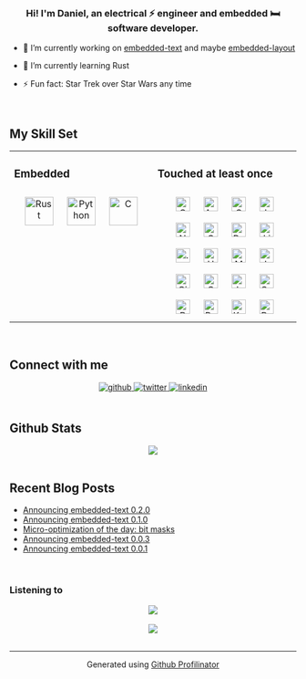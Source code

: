 ### <div align="center">Hi! I'm Daniel, an electrical ⚡ engineer and embedded 🛏 software developer.</div>  
  

- 🔭 I’m currently working on [embedded-text](https://github.com/bugadani/embedded-text) and maybe [embedded-layout](https://github.com/bugadani/embedded-layout)  
  

- 🌱 I’m currently learning Rust  
  

- ⚡ Fun fact: Star Trek over Star Wars any time  
  

<br/>  


## My Skill Set  
<table><tr><td valign="top" width="50%">

### Embedded  
<div align="center">  
<img style="margin: 10px" src="https://devicons.github.io/devicon/devicon.git/icons/rust/rust-plain.svg" alt="Rust" height="50" />  
<img style="margin: 10px" src="https://devicons.github.io/devicon/devicon.git/icons/python/python-original.svg" alt="Python" height="50" />  
<img style="margin: 10px" src="https://devicons.github.io/devicon/devicon.git/icons/c/c-original.svg" alt="C" height="50" />  
</div></td><td valign="top" width="50%">

### Touched at least once  
<div align="center">  
<img style="margin: 10px" src="https://devicons.github.io/devicon/devicon.git/icons/csharp/csharp-original.svg" alt="C#" height="25" />  
<img style="margin: 10px" src="https://devicons.github.io/devicon/devicon.git/icons/android/android-original-wordmark.svg" alt="Android" height="25" />  
<img style="margin: 10px" src="https://devicons.github.io/devicon/devicon.git/icons/cplusplus/cplusplus-original.svg" alt="C++" height="25" />  
<img style="margin: 10px" src="https://devicons.github.io/devicon/devicon.git/icons/javascript/javascript-original.svg" alt="JavaScript" height="25" />  
<img style="margin: 10px" src="https://devicons.github.io/devicon/devicon.git/icons/nginx/nginx-original.svg" alt="Nginx" height="25" />  
<img style="margin: 10px" src="https://devicons.github.io/devicon/devicon.git/icons/css3/css3-original-wordmark.svg" alt="CSS3" height="25" />  
<img style="margin: 10px" src="https://devicons.github.io/devicon/devicon.git/icons/rails/rails-original-wordmark.svg" alt="Ruby on Rails" height="25" />  
<img style="margin: 10px" src="https://devicons.github.io/devicon/devicon.git/icons/linux/linux-original.svg" alt="Linux" height="25" />  
<img style="margin: 10px" src="https://devicons.github.io/devicon/devicon.git/icons/dot-net/dot-net-original-wordmark.svg" alt=".NET" height="25" />  
<img style="margin: 10px" src="https://devicons.github.io/devicon/devicon.git/icons/html5/html5-original-wordmark.svg" alt="HTML5" height="25" />  
<img style="margin: 10px" src="https://devicons.github.io/devicon/devicon.git/icons/mysql/mysql-original-wordmark.svg" alt="MySQL" height="25" />  
<img style="margin: 10px" src="https://www.vectorlogo.zone/logos/jenkins/jenkins-icon.svg" alt="Jenkins" height="25" />  
<img style="margin: 10px" src="https://www.vectorlogo.zone/logos/git-scm/git-scm-icon.svg" alt="Git" height="25" />  
<img style="margin: 10px" src="https://devicons.github.io/devicon/devicon.git/icons/c/c-original.svg" alt="C" height="25" />  
<img style="margin: 10px" src="https://devicons.github.io/devicon/devicon.git/icons/java/java-original-wordmark.svg" alt="Java" height="25" />  
<img style="margin: 10px" src="https://symfony.com/logos/symfony_black_03.svg" alt="Symfony" height="25" />  
<img style="margin: 10px" src="https://devicons.github.io/devicon/devicon.git/icons/php/php-original.svg" alt="PHP" height="25" />  
<img style="margin: 10px" src="https://devicons.github.io/devicon/devicon.git/icons/ruby/ruby-original-wordmark.svg" alt="Ruby" height="25" />  
<img style="margin: 10px" src="https://www.vectorlogo.zone/logos/kotlinlang/kotlinlang-icon.svg" alt="Kotlin" height="25" />  
<img style="margin: 10px" src="https://devicons.github.io/devicon/devicon.git/icons/bootstrap/bootstrap-plain.svg" alt="Bootstrap" height="25" />  
</div></td></tr></table>  

<br/>  


## Connect with me  
<div align="center">
<a href="https://github.com/bugadani" target="_blank">
<img src=https://img.shields.io/badge/github-%2324292e.svg?&style=for-the-badge&logo=github&logoColor=white alt=github style="margin-bottom: 5px;" />
</a>
<a href="https://twitter.com/bugadani" target="_blank">
<img src=https://img.shields.io/badge/twitter-%2300acee.svg?&style=for-the-badge&logo=twitter&logoColor=white alt=twitter style="margin-bottom: 5px;" />
</a>
<a href="https://linkedin.com/in/daniel-buga" target="_blank">
<img src=https://img.shields.io/badge/linkedin-%231E77B5.svg?&style=for-the-badge&logo=linkedin&logoColor=white alt=linkedin style="margin-bottom: 5px;" />
</a>  
</div>  
  

<br/>  


## Github Stats  
<div align="center"><img src="https://github-readme-stats.vercel.app/api?username=bugadani&show_icons=true&count_private=true" align="center" /></div>  

<br/>  


## Recent Blog Posts  
<!-- BLOG-POST-LIST:START -->
- [Announcing embedded-text 0.2.0](https://bugadani.github.io/rust/embedded-graphics/embedded-text/2020/08/15/embedded-text.html?utm_source=rss_feed&utm_medium=blog)
- [Announcing embedded-text 0.1.0](https://bugadani.github.io/embedded-graphics/embedded-text/2020/07/31/embedded-text.html?utm_source=rss_feed&utm_medium=blog)
- [Micro-optimization of the day: bit masks](https://bugadani.github.io/rust/optimization/2020/07/28/microoptimization.html?utm_source=rss_feed&utm_medium=blog)
- [Announcing embedded-text 0.0.3](https://bugadani.github.io/rust/embedded-graphics/embedded-text/2020/07/28/embedded-text.html?utm_source=rss_feed&utm_medium=blog)
- [Announcing embedded-text 0.0.1](https://bugadani.github.io/rust/embedded-graphics/embedded-text/2020/07/21/embedded-text.html?utm_source=rss_feed&utm_medium=blog)
<!-- BLOG-POST-LIST:END -->  

<br/>  



### Listening to  
<div align="center"><img src="https://spotify-github-profile.vercel.app/api/view?uid=11134377067&cover_image=true" /></div>  

<br/>  

<div align="center">
<img src="https://komarev.com/ghpvc/?username=bugadani&&style=flat-square" align="center" />
</div>  

<br />

----
<div align="center">Generated using <a href="https://profilinator.rishav.dev/" target="_blank">Github Profilinator</a></div>
